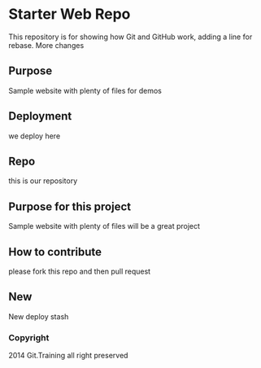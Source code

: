 # Starter Web Repo

This repository is for showing how Git and GitHub work, adding a line for rebase. More changes

## Purpose

Sample website with plenty of files for demos

## Deployment

we deploy here

## Repo

this is our repository

## Purpose for this project

Sample website with plenty of files will be a great project

## How to contribute

please fork this repo and then pull request

## New

New deploy stash

### Copyright

2014 Git.Training
all right preserved